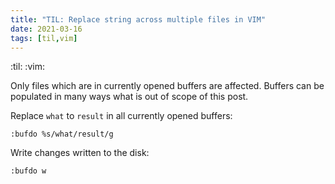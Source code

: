 ```yaml
---
title: "TIL: Replace string across multiple files in VIM"
date: 2021-03-16
tags: [til,vim]
---
```


:til: :vim:

Only files which are in currently opened buffers are affected. Buffers can be
populated in many ways what is out of scope of this post.

Replace `what` to `result` in all currently opened buffers:

```
:bufdo %s/what/result/g
```

Write changes written to the disk:

```
:bufdo w
```
